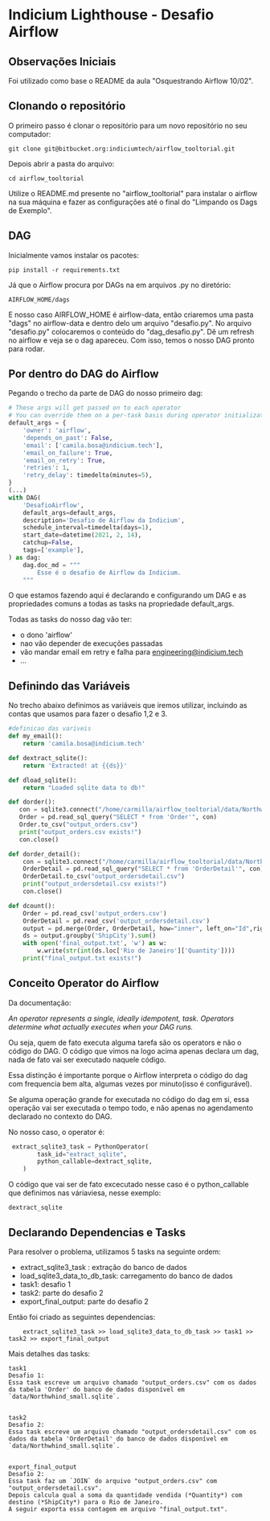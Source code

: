 # Indicium Lighthouse - Desafio Airflow

## Observações Iniciais
Foi utilizado como base o README da aula "Osquestrando Airflow 10/02".


## Clonando o repositório
O primeiro passo é clonar o repositório para um novo repositório no seu computador:

```
git clone git@bitbucket.org:indiciumtech/airflow_tooltorial.git
```

Depois abrir a pasta do arquivo:

```
cd airflow_tooltorial
```

Utilize o README.md presente no "airflow_tooltorial" para instalar o airflow na sua máquina e fazer as configurações até o final do "Limpando os Dags de Exemplo".


## DAG

Inicialmente vamos instalar os pacotes:

```
pip install -r requirements.txt
```

Já que o Airflow procura por DAGs na em arquivos .py no diretório:

```
AIRFLOW_HOME/dags
```

E nosso caso AIRFLOW_HOME é airflow-data, então criaremos uma pasta "dags" no airflow-data e dentro delo um arquivo "desafio.py".
No arquivo "desafio.py" colocaremos o conteúdo do "dag_desafio.py". 
Dê um refresh no airflow e veja se o dag apareceu. 
Com isso, temos o nosso DAG pronto para rodar.

## Por dentro do DAG do Airflow

Pegando o trecho da parte de DAG do nosso primeiro dag:

```py
# These args will get passed on to each operator
# You can override them on a per-task basis during operator initialization
default_args = {
    'owner': 'airflow',
    'depends_on_past': False,
    'email': ['camila.bosa@indicium.tech'],
    'email_on_failure': True,
    'email_on_retry': True,
    'retries': 1,
    'retry_delay': timedelta(minutes=5),
}
(...)
with DAG(
    'DesafioAirflow',
    default_args=default_args,
    description='Desafio de Airflow da Indicium',
    schedule_interval=timedelta(days=1),
    start_date=datetime(2021, 2, 14),
    catchup=False,
    tags=['example'],
) as dag:
    dag.doc_md = """
        Esse é o desafio de Airflow da Indicium.
    """
```

O que estamos fazendo aqui é declarando e configurando um DAG e as propriedades comuns a todas as tasks na propriedade default_args.

Todas as tasks do nosso dag vão ter:
  - o dono 'airflow'
  - nao vão depender de execuções passadas
  - vão mandar email em retry e falha para engineering@indicium.tech
  -   ...

## Definindo das Variáveis
No trecho abaixo definimos as variáveis que iremos utilizar, incluindo as contas que usamos para fazer o desafio 1,2 e 3.

```py
#definicao das variveis
def my_email():
    return 'camila.bosa@indicium.tech'

def dextract_sqlite():
    return 'Extracted! at {{ds}}'

def dload_sqlite():
    return "Loaded sqlite data to db!"

def dorder():
   con = sqlite3.connect("/home/carmilla/airflow_tooltorial/data/Northwind_small.sqlite")
   Order = pd.read_sql_query("SELECT * from 'Order'", con)
   Order.to_csv("output_orders.csv")
   print("output_orders.csv exists!")
   con.close()

def dorder_detail():
    con = sqlite3.connect("/home/carmilla/airflow_tooltorial/data/Northwind_small.sqlite")
    OrderDetail = pd.read_sql_query("SELECT * from 'OrderDetail'", con)
    OrderDetail.to_csv("output_ordersdetail.csv")
    print("output_ordersdetail.csv exists!")
    con.close()

def dcount():
    Order = pd.read_csv('output_orders.csv')
    OrderDetail = pd.read_csv('output_ordersdetail.csv')
    output = pd.merge(Order, OrderDetail, how="inner", left_on="Id",right_on='OrderId')
    ds = output.groupby('ShipCity').sum()
    with open('final_output.txt', 'w') as w:
        w.write(str(int(ds.loc['Rio de Janeiro']['Quantity'])))
    print("final_output.txt exists!")
```


## Conceito Operator do  Airflow

Da documentação:

*An operator represents a single, ideally idempotent, task. Operators determine what actually executes when your DAG runs.*

Ou seja, quem de fato executa alguma tarefa são os operators e não o código do DAG. O código que vimos na logo acima apenas declara um dag, nada de fato vai ser executado naquele código.

Essa distinção é importante porque o Airflow interpreta o código do dag com frequencia bem alta, algumas vezes por minuto(isso é configurável).

Se alguma operação grande for executada no código do dag em si, essa operação vai ser executada o tempo todo, e não apenas no agendamento declarado no contexto do DAG.

No nosso caso, o operator é:

```py
 extract_sqlite3_task = PythonOperator(
        task_id="extract_sqlite",
        python_callable=dextract_sqlite,
    )
```

O código que vai ser de fato excecutado nesse caso é o python_callable que definimos nas váriaviesa, nesse exemplo:

```
dextract_sqlite
```


## Declarando Dependencias e Tasks

Para resolver o problema, utilizamos 5 tasks na seguinte ordem:
- extract_sqlite3_task : extração do banco de dados
- load_sqlite3_data_to_db_task: carregamento do banco de dados
- task1: desafio 1
- task2: parte do desafio 2
- export_final_output: parte do desafio 2

Então foi criado as seguintes dependencias:

```
    extract_sqlite3_task >> load_sqlite3_data_to_db_task >> task1 >> task2 >> export_final_output
```

Mais detalhes das tasks:

    task1
    Desafio 1:
    Essa task escreve um arquivo chamado "output_orders.csv" com os dados da tabela 'Order' do banco de dados disponível em `data/Northwhind_small.sqlite`.


    task2 
    Desafio 2:
    Essa task escreve um arquivo chamado "output_ordersdetail.csv" com os dados da tabela 'OrderDetail' do banco de dados disponível em `data/Northwhind_small.sqlite`.
 

    export_final_output
    Desafio 2:
    Essa task faz um `JOIN` do arquivo "output_orders.csv" com "output_ordersdetail.csv". 
    Depois calcula qual a soma da quantidade vendida (*Quantity*) com destino (*ShipCity*) para o Rio de Janeiro. 
    A seguir exporta essa contagem em arquivo "final_output.txt".
    